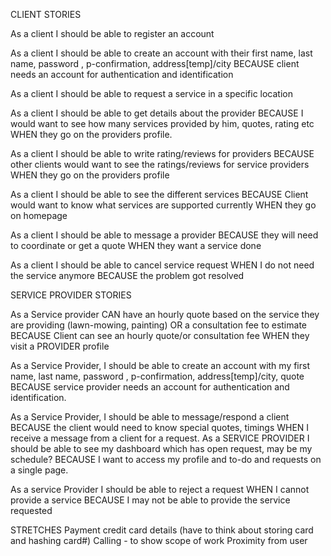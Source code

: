 CLIENT STORIES

As a client I should be able to register an account

As a client I should be able to create an account with their first name, last name, password , p-confirmation, address[temp]/city BECAUSE client needs an account for authentication and identification

As a client I should be able to request a service in a specific location

As a client I should be able to get details about the provider BECAUSE I would want to see how many services provided by him, quotes, rating etc WHEN they go on the providers profile.

As a client I should be able to write rating/reviews for providers BECAUSE other clients would want to see the ratings/reviews for service providers WHEN they go on the providers profile

As a client I should be able to see the different services BECAUSE Client would want to know what services are supported currently WHEN they go on homepage

As a client I should be able to message a provider BECAUSE they will need to coordinate or get a quote WHEN they want a service done

As a client I should be able to cancel service request WHEN I do not need the service anymore BECAUSE the problem got resolved


SERVICE PROVIDER STORIES

As a Service provider CAN have an hourly quote based on the service they are providing (lawn-mowing, painting) OR a consultation fee to estimate BECAUSE Client can see an hourly quote/or consultation fee WHEN they visit a PROVIDER profile

As a Service Provider, I should be able to create an account with my first name, last name, password , p-confirmation, address[temp]/city, quote BECAUSE service provider needs an account for authentication and identification.

As a Service Provider, I should be able to message/respond a client BECAUSE the client would need to know special quotes, timings WHEN I receive a message from a client for a request.
As a SERVICE PROVIDER I should be able to see my dashboard which has open request, may be my schedule?  BECAUSE I want to access my profile and to-do and requests on a single page.

As a service Provider I should be able to reject a request WHEN I cannot provide a service BECAUSE I may not be able to provide the service requested





STRETCHES
Payment credit card details (have to think about storing card and hashing card#)
Calling - to show scope of work
Proximity from user
